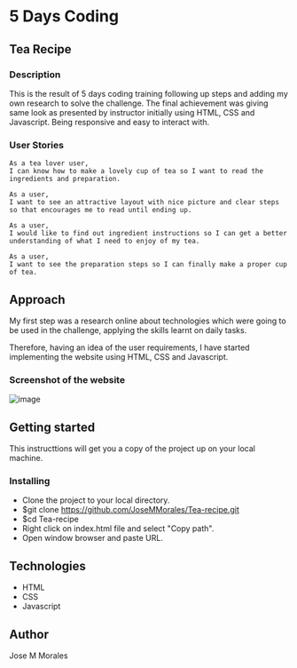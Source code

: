 # **5 Days Coding**
## **Tea Recipe**
### **Description**

This is the result of 5 days coding training following up steps and adding my own research to solve the challenge. The final achievement was giving same look as presented by instructor initially using HTML, CSS and Javascript. Being responsive and easy to interact with. 

### **User Stories**
```
As a tea lover user,
I can know how to make a lovely cup of tea so I want to read the ingredients and preparation.

As a user,
I want to see an attractive layout with nice picture and clear steps so that encourages me to read until ending up.

As a user, 
I would like to find out ingredient instructions so I can get a better understanding of what I need to enjoy of my tea.

As a user, 
I want to see the preparation steps so I can finally make a proper cup of tea.

```

## **Approach** 

My first step was a research online about technologies which were going to be used in the challenge, applying the skills learnt on daily tasks.

Therefore, having an idea of the user requirements, I have started implementing the website using HTML, CSS and Javascript.

### **Screenshot of the website**

![image](https://user-images.githubusercontent.com/43299285/64922148-c24e0b80-d7c3-11e9-8b56-7d14986ed01f.png)

## **Getting started** 

This instructtions will get you a copy of the project up on your local machine.

### **Installing**

* Clone the project to your local directory.
* $git clone https://github.com/JoseMMorales/Tea-recipe.git
* $cd Tea-recipe
* Right click on index.html file and select "Copy path".
* Open window browser and paste URL.

## **Technologies** 

* HTML
* CSS
* Javascript

## **Author** 

Jose M Morales
